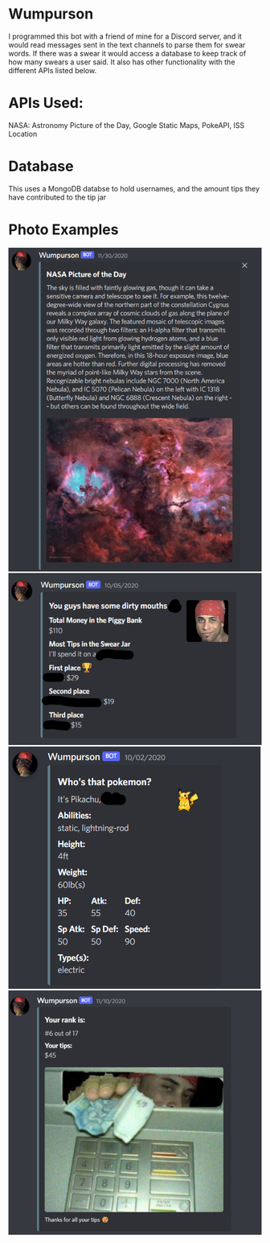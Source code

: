 # Wumpurson
I programmed this bot with a friend of mine for a Discord server, and it would read messages sent in the text channels to parse them for swear words. If there was a swear it would access a database to keep track of how many swears a user said. It also has other functionality with the different APIs listed below.

# APIs Used:
NASA: Astronomy Picture of the Day,
Google Static Maps,
PokeAPI,
ISS Location
# Database
This uses a MongoDB databse to hold usernames, and the amount tips they have contributed to the tip jar

# Photo Examples
![alt text](https://github.com/dentifrag/Discord-Bot-Wumpurson/blob/master/Wumpurson%20Photo%20Examples/NASA.png)
![alt text](https://github.com/dentifrag/Discord-Bot-Wumpurson/blob/master/Wumpurson%20Photo%20Examples/piggy-bank.png)
![alt text](https://github.com/dentifrag/Discord-Bot-Wumpurson/blob/master/Wumpurson%20Photo%20Examples/pokemon.png)
![alt text](https://github.com/dentifrag/Discord-Bot-Wumpurson/blob/master/Wumpurson%20Photo%20Examples/thank-you-tips.png)
